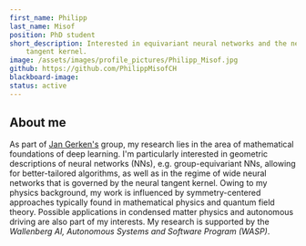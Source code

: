 ```yaml
---
first_name: Philipp
last_name: Misof
position: PhD student
short_description: Interested in equivariant neural networks and the neural
    tangent kernel.
image: /assets/images/profile_pictures/Philipp_Misof.jpg
github: https://github.com/PhilippMisofCH
blackboard-image: 
status: active
---
```


## About me

As part of [Jan Gerken's](Jan_Gerken.html) group, my research lies in the area of mathematical
foundations of deep learning. I'm particularly interested in geometric
descriptions of neural networks (NNs), e.g. group-equivariant NNs, allowing for
better-tailored algorithms, as well as in the regime of wide neural networks
that is governed by the neural tangent kernel. Owing to my physics background,
my work is influenced by symmetry-centered approaches typically found in
mathematical physics and quantum field theory. Possible applications in
condensed matter physics and autonomous driving are also part of my interests.
My research is supported by the *Wallenberg AI, Autonomous Systems and Software
Program (WASP)*.
